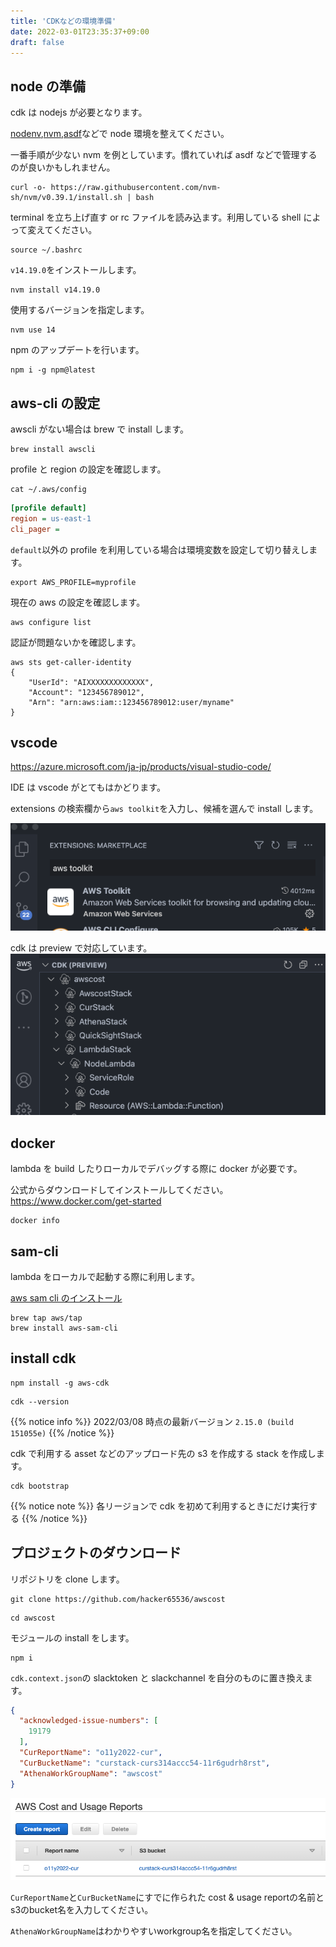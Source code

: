 ```yaml
---
title: 'CDKなどの環境準備'
date: 2022-03-01T23:35:37+09:00
draft: false
---
```


## node の準備

cdk は nodejs が必要となります。

[nodenv](https://github.com/nodenv/nodenv),[nvm](https://github.com/nvm-sh/nvm),[asdf](https://asdf-vm.com/guide/getting-started.html#_5-install-a-version)などで node 環境を整えてください。

一番手順が少ない nvm を例としています。慣れていれば asdf などで管理するのが良いかもしれません。

```
curl -o- https://raw.githubusercontent.com/nvm-sh/nvm/v0.39.1/install.sh | bash
```

terminal を立ち上げ直す or rc ファイルを読み込ます。利用している shell によって変えてください。

```
source ~/.bashrc
```

`v14.19.0`をインストールします。

```
nvm install v14.19.0
```

使用するバージョンを指定します。

```
nvm use 14
```

npm のアップデートを行います。

```
npm i -g npm@latest
```

## aws-cli の設定

awscli がない場合は brew で install します。

```
brew install awscli
```

profile と region の設定を確認します。

```
cat ~/.aws/config
```

```ini
[profile default]
region = us-east-1
cli_pager =
```

`default`以外の profile を利用している場合は環境変数を設定して切り替えします。

```
export AWS_PROFILE=myprofile
```

現在の aws の設定を確認します。

```
aws configure list
```

認証が問題ないかを確認します。

```
aws sts get-caller-identity
{
    "UserId": "AIXXXXXXXXXXXXX",
    "Account": "123456789012",
    "Arn": "arn:aws:iam::123456789012:user/myname"
}
```

## vscode

https://azure.microsoft.com/ja-jp/products/visual-studio-code/

IDE は vscode がとてもはかどります。

extensions の検索欄から`aws toolkit`を入力し、候補を選んで install します。

![vscode extension aws_toolkit](/images/ss_vs_ext_aws_toolkit.png)

cdk は preview で対応しています。
![vscode extension aws_toolkit](/images/ss_vs_ext_aws_toolkit2.png)

## docker

lambda を build したりローカルでデバッグする際に docker が必要です。

公式からダウンロードしてインストールしてください。
https://www.docker.com/get-started

```
docker info
```

## sam-cli

lambda をローカルで起動する際に利用します。

[aws sam cli のインストール](https://docs.aws.amazon.com/ja_jp/serverless-application-model/latest/developerguide/serverless-sam-cli-install.html)

```
brew tap aws/tap
brew install aws-sam-cli
```

## install cdk

```
npm install -g aws-cdk
```

```
cdk --version
```

{{% notice info %}}
2022/03/08 時点の最新バージョン `2.15.0 (build 151055e)`
{{% /notice %}}

cdk で利用する asset などのアップロード先の s3 を作成する stack を作成します。

```
cdk bootstrap
```

{{% notice note %}}
各リージョンで cdk を初めて利用するときにだけ実行する
{{% /notice %}}

## プロジェクトのダウンロード

リポジトリを clone します。

```
git clone https://github.com/hacker65536/awscost
```

```
cd awscost
```

モジュールの install をします。

```
npm i
```

`cdk.context.json`の slacktoken と slackchannel を自分のものに置き換えます。

```json
{
  "acknowledged-issue-numbers": [
    19179
  ],
  "CurReportName": "o11y2022-cur",
  "CurBucketName": "curstack-curs314accc54-11r6gudrh8rst",
  "AthenaWorkGroupName": "awscost"
}
```

![](/images/ss_cur_info.png)

`CurReportName`と`CurBucketName`にすでに作られた cost & usage reportの名前とs3のbucket名を入力してください。

`AthenaWorkGroupName`はわかりやすいworkgroup名を指定してください。